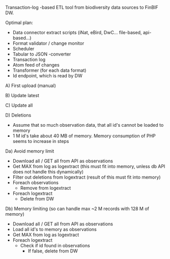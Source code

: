 

Transaction-log -based ETL tool from biodiversity data sources to FinBIF DW.

Optimal plan:
- Data connector extract scripts (iNat, eBird, DwC... file-based, api-based...)
- Format validator / change monitor
- Scheduler
- Tabular to JSON -converter
- Transaction log
- Atom feed of changes
- Transformer (for each data format)
- Id endpoint, which is read by DW

A) First upload (manual)

B) Update latest

C) Update all

D) Deletions
* Assume that so much observation data, that all id's cannot be loaded to memory
* 1 M id's take about 40 MB of memory. Memory consumption of PHP seems to increase in steps

Da) Avoid memory limit
- Download all / GET all from API as observations
- Get MAX from log as logextract (this must fit into memory, unless db API does not handle this dynamically)
- Filter out deletions from logextract (result of this must fit into memory)
- Foreach observations
  - Remove from logextract
- Foreach logextract
  - Delete from DW

Db) Memory limiting (so can handle max ~2 M records with 128 M of memory)
- Download all / GET all from API as observations
- Load all id's to memory as observations
- Get MAX from log as logextract
- Foreach logextract
  - Check if id found in observations
    - If false, delete from DW

